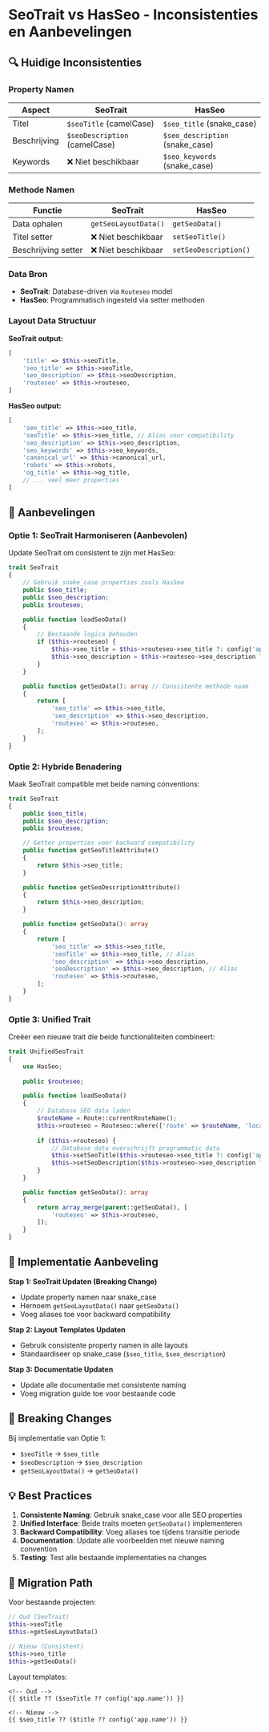 # SeoTrait vs HasSeo - Inconsistenties en Aanbevelingen

## 🔍 Huidige Inconsistenties

### Property Namen
| Aspect | SeoTrait | HasSeo |
|--------|----------|---------|
| Titel | `$seoTitle` (camelCase) | `$seo_title` (snake_case) |
| Beschrijving | `$seoDescription` (camelCase) | `$seo_description` (snake_case) |
| Keywords | ❌ Niet beschikbaar | `$seo_keywords` (snake_case) |

### Methode Namen
| Functie | SeoTrait | HasSeo |
|---------|----------|---------|
| Data ophalen | `getSeoLayoutData()` | `getSeoData()` |
| Titel setter | ❌ Niet beschikbaar | `setSeoTitle()` |
| Beschrijving setter | ❌ Niet beschikbaar | `setSeoDescription()` |

### Data Bron
- **SeoTrait**: Database-driven via `Routeseo` model
- **HasSeo**: Programmatisch ingesteld via setter methoden

### Layout Data Structuur

**SeoTrait output:**
```php
[
    'title' => $this->seoTitle,
    'seo_title' => $this->seoTitle,
    'seo_description' => $this->seoDescription,
    'routeseo' => $this->routeseo,
]
```

**HasSeo output:**
```php
[
    'seo_title' => $this->seo_title,
    'seoTitle' => $this->seo_title, // Alias voor compatibility
    'seo_description' => $this->seo_description,
    'seo_keywords' => $this->seo_keywords,
    'canonical_url' => $this->canonical_url,
    'robots' => $this->robots,
    'og_title' => $this->og_title,
    // ... veel meer properties
]
```

## 🎯 Aanbevelingen

### Optie 1: SeoTrait Harmoniseren (Aanbevolen)

Update SeoTrait om consistent te zijn met HasSeo:

```php
trait SeoTrait
{
    // Gebruik snake_case properties zoals HasSeo
    public $seo_title;
    public $seo_description;
    public $routeseo;

    public function loadSeoData()
    {
        // Bestaande logica behouden
        if ($this->routeseo) {
            $this->seo_title = $this->routeseo->seo_title ?: config('app.name');
            $this->seo_description = $this->routeseo->seo_description ?: '';
        }
    }

    public function getSeoData(): array // Consistente methode naam
    {
        return [
            'seo_title' => $this->seo_title,
            'seo_description' => $this->seo_description,
            'routeseo' => $this->routeseo,
        ];
    }
}
```

### Optie 2: Hybride Benadering

Maak SeoTrait compatible met beide naming conventions:

```php
trait SeoTrait
{
    public $seo_title;
    public $seo_description;
    public $routeseo;

    // Getter properties voor backward compatibility
    public function getSeoTitleAttribute()
    {
        return $this->seo_title;
    }

    public function getSeoDescriptionAttribute()
    {
        return $this->seo_description;
    }

    public function getSeoData(): array
    {
        return [
            'seo_title' => $this->seo_title,
            'seoTitle' => $this->seo_title, // Alias
            'seo_description' => $this->seo_description,
            'seoDescription' => $this->seo_description, // Alias
            'routeseo' => $this->routeseo,
        ];
    }
}
```

### Optie 3: Unified Trait

Creëer een nieuwe trait die beide functionaliteiten combineert:

```php
trait UnifiedSeoTrait
{
    use HasSeo;
    
    public $routeseo;

    public function loadSeoData()
    {
        // Database SEO data laden
        $routeName = Route::currentRouteName();
        $this->routeseo = Routeseo::where(['route' => $routeName, 'locale' => app()->getLocale()])->first();
        
        if ($this->routeseo) {
            // Database data overschrijft programmatic data
            $this->setSeoTitle($this->routeseo->seo_title ?: config('app.name'));
            $this->setSeoDescription($this->routeseo->seo_description ?: '');
        }
    }

    public function getSeoData(): array
    {
        return array_merge(parent::getSeoData(), [
            'routeseo' => $this->routeseo,
        ]);
    }
}
```

## 🔧 Implementatie Aanbeveling

**Stap 1: SeoTrait Updaten (Breaking Change)**
- Update property namen naar snake_case
- Hernoem `getSeoLayoutData()` naar `getSeoData()`
- Voeg aliases toe voor backward compatibility

**Stap 2: Layout Templates Updaten**
- Gebruik consistente property namen in alle layouts
- Standaardiseer op snake_case (`$seo_title`, `$seo_description`)

**Stap 3: Documentatie Updaten**
- Update alle documentatie met consistente naming
- Voeg migration guide toe voor bestaande code

## 🚨 Breaking Changes

Bij implementatie van Optie 1:
- `$seoTitle` → `$seo_title`
- `$seoDescription` → `$seo_description`
- `getSeoLayoutData()` → `getSeoData()`

## 💡 Best Practices

1. **Consistente Naming**: Gebruik snake_case voor alle SEO properties
2. **Unified Interface**: Beide traits moeten `getSeoData()` implementeren
3. **Backward Compatibility**: Voeg aliases toe tijdens transitie periode
4. **Documentation**: Update alle voorbeelden met nieuwe naming convention
5. **Testing**: Test alle bestaande implementaties na changes

## 🔄 Migration Path

Voor bestaande projecten:

```php
// Oud (SeoTrait)
$this->seoTitle
$this->getSeoLayoutData()

// Nieuw (Consistent)
$this->seo_title
$this->getSeoData()
```

Layout templates:
```blade
<!-- Oud -->
{{ $title ?? ($seoTitle ?? config('app.name')) }}

<!-- Nieuw -->
{{ $seo_title ?? ($title ?? config('app.name')) }}
```
